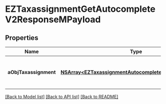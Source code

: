 # EZTaxassignmentGetAutocompleteV2ResponseMPayload

## Properties
Name | Type | Description | Notes
------------ | ------------- | ------------- | -------------
**aObjTaxassignment** | [**NSArray&lt;EZTaxassignmentAutocompleteElementResponse&gt;***](EZTaxassignmentAutocompleteElementResponse.md) | An array of Taxassignment autocomplete element response. | 

[[Back to Model list]](../README.md#documentation-for-models) [[Back to API list]](../README.md#documentation-for-api-endpoints) [[Back to README]](../README.md)



